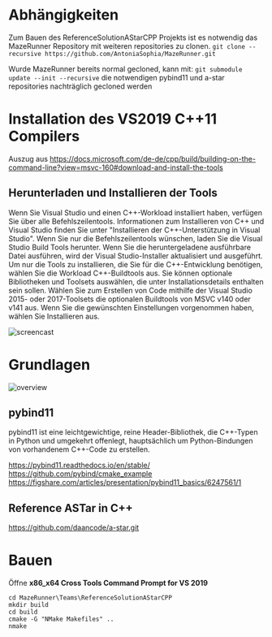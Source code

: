 # Abhängigkeiten
Zum Bauen des ReferenceSolutionAStarCPP Projekts ist es notwendig das MazeRunner Repository mit weiteren repositories zu clonen.
```git clone --recursive https://github.com/AntoniaSophia/MazeRunner.git```

Wurde MazeRunner bereits normal gecloned, kann mit: ```git submodule update --init --recursive``` die notwendigen pybind11 und a-star repositories nachträglich gecloned werden

# Installation des VS2019 C++11 Compilers
Auszug aus https://docs.microsoft.com/de-de/cpp/build/building-on-the-command-line?view=msvc-160#download-and-install-the-tools

## Herunterladen und Installieren der Tools
Wenn Sie Visual Studio und einen C++-Workload installiert haben, verfügen Sie über alle Befehlszeilentools. Informationen zum Installieren von C++ und Visual Studio finden Sie unter "Installieren der C++-Unterstützung in Visual Studio". Wenn Sie nur die Befehlszeilentools wünschen, laden Sie die Visual Studio Build Tools herunter. Wenn Sie die heruntergeladene ausführbare Datei ausführen, wird der Visual Studio-Installer aktualisiert und ausgeführt. Um nur die Tools zu installieren, die Sie für die C++-Entwicklung benötigen, wählen Sie die Workload C++-Buildtools aus. Sie können optionale Bibliotheken und Toolsets auswählen, die unter Installationsdetails enthalten sein sollen. Wählen Sie zum Erstellen von Code mithilfe der Visual Studio 2015- oder 2017-Toolsets die optionalen Buildtools von MSVC v140 oder v141 aus. Wenn Sie die gewünschten Einstellungen vorgenommen haben, wählen Sie Installieren aus.

![screencast](doc/Animation.gif)

# Grundlagen
![overview](doc/astarcpp.png)

## pybind11
pybind11 ist eine leichtgewichtige, reine Header-Bibliothek, die C++-Typen in Python und umgekehrt offenlegt, hauptsächlich um Python-Bindungen von vorhandenem C++-Code zu erstellen. 

https://pybind11.readthedocs.io/en/stable/
https://github.com/pybind/cmake_example
https://figshare.com/articles/presentation/pybind11_basics/6247561/1

## Reference ASTar in C++
https://github.com/daancode/a-star.git

# Bauen
Öffne **x86_x64 Cross Tools Command Prompt for VS 2019**
```
cd MazeRunner\Teams\ReferenceSolutionAStarCPP
mkdir build
cd build
cmake -G "NMake Makefiles" ..
nmake
```